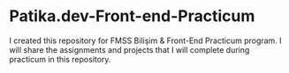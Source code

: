 # Patika.dev-Front-end-Practicum
 I created  this repository for FMSS Bilişim &amp; Front-End Practicum program.  I will share the assignments and projects that I will complete during practicum in this repository.

